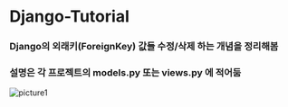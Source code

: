 # Django-Tutorial

### Django의 외래키(ForeignKey) 값들 수정/삭제 하는 개념을 정리해봄
### 설명은 각 프로젝트의 models.py 또는 views.py 에 적어둠

![picture1](https://github.com/shingasia/Django-Tutorial/assets/37993957/41b199da-1cb9-4de6-b1f3-e76c61cf2340)
